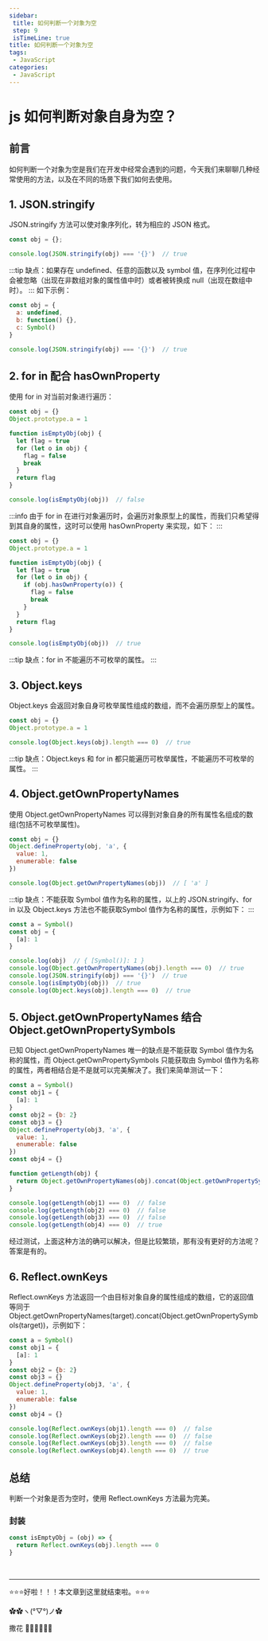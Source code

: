 ```yaml
---
sidebar:
 title: 如何判断一个对象为空
 step: 9
 isTimeLine: true
title: 如何判断一个对象为空
tags:
 - JavaScript
categories:
 - JavaScript
---
```



# js 如何判断对象自身为空？

## 前言
如何判断一个对象为空是我们在开发中经常会遇到的问题，今天我们来聊聊几种经常使用的方法，以及在不同的场景下我们如何去使用。

## 1. JSON.stringify
JSON.stringify 方法可以使对象序列化，转为相应的 JSON 格式。
```js
const obj = {};

console.log(JSON.stringify(obj) === '{}')  // true
```
:::tip
缺点：如果存在 undefined、任意的函数以及 symbol 值，在序列化过程中会被忽略（出现在非数组对象的属性值中时）或者被转换成 null（出现在数组中时）。
:::
如下示例：
```js
const obj = {
  a: undefined,
  b: function() {},
  c: Symbol()
}

console.log(JSON.stringify(obj) === '{}')  // true
```

## 2. for in 配合 hasOwnProperty
使用 for in 对当前对象进行遍历：
```js
const obj = {}
Object.prototype.a = 1

function isEmptyObj(obj) {
  let flag = true
  for (let o in obj) {
    flag = false
    break
  }
  return flag
}

console.log(isEmptyObj(obj))  // false

```
:::info
由于 for in 在进行对象遍历时，会遍历对象原型上的属性，而我们只希望得到其自身的属性，这时可以使用 hasOwnProperty 来实现，如下：
:::
```js
const obj = {}
Object.prototype.a = 1

function isEmptyObj(obj) {
  let flag = true
  for (let o in obj) {
    if (obj.hasOwnProperty(o)) {
      flag = false
      break
    }
  }
  return flag
}

console.log(isEmptyObj(obj))  // true

```
:::tip
缺点：for in 不能遍历不可枚举的属性。
:::


## 3. Object.keys
Object.keys 会返回对象自身可枚举属性组成的数组，而不会遍历原型上的属性。
```js
const obj = {}
Object.prototype.a = 1

console.log(Object.keys(obj).length === 0)  // true

```
:::tip
缺点：Object.keys 和 for in 都只能遍历可枚举属性，不能遍历不可枚举的属性。
:::

## 4. Object.getOwnPropertyNames
使用 Object.getOwnPropertyNames 可以得到对象自身的所有属性名组成的数组(包括不可枚举属性)。
```js
const obj = {}
Object.defineProperty(obj, 'a', {
  value: 1,
  enumerable: false
})

console.log(Object.getOwnPropertyNames(obj))  // [ 'a' ]
```
:::tip
缺点：不能获取 Symbol 值作为名称的属性，以上的 JSON.stringify、for in 以及 Object.keys 方法也不能获取Symbol 值作为名称的属性，示例如下：
:::
```js
const a = Symbol()
const obj = {
  [a]: 1
}

console.log(obj)  // { [Symbol()]: 1 }
console.log(Object.getOwnPropertyNames(obj).length === 0)  // true
console.log(JSON.stringify(obj) === '{}')  // true
console.log(isEmptyObj(obj))  // true
console.log(Object.keys(obj).length === 0)  // true

```

## 5. Object.getOwnPropertyNames 结合 Object.getOwnPropertySymbols
已知 Object.getOwnPropertyNames 唯一的缺点是不能获取 Symbol 值作为名称的属性，而 Object.getOwnPropertySymbols 只能获取由 Symbol 值作为名称的属性，两者相结合是不是就可以完美解决了。我们来简单测试一下：

```js
const a = Symbol()
const obj1 = {
  [a]: 1
}
const obj2 = {b: 2}
const obj3 = {}
Object.defineProperty(obj3, 'a', {
  value: 1,
  enumerable: false
})
const obj4 = {}

function getLength(obj) {
  return Object.getOwnPropertyNames(obj).concat(Object.getOwnPropertySymbols(obj)).length
}

console.log(getLength(obj1) === 0)  // false
console.log(getLength(obj2) === 0)  // false
console.log(getLength(obj3) === 0)  // false
console.log(getLength(obj4) === 0)  // true

```
经过测试，上面这种方法的确可以解决，但是比较繁琐，那有没有更好的方法呢？答案是有的。

## 6. Reflect.ownKeys
Reflect.ownKeys 方法返回一个由目标对象自身的属性组成的数组，它的返回值等同于 Object.getOwnPropertyNames(target).concat(Object.getOwnPropertySymbols(target))，示例如下：
```js
const a = Symbol()
const obj1 = {
  [a]: 1
}
const obj2 = {b: 2}
const obj3 = {}
Object.defineProperty(obj3, 'a', {
  value: 1,
  enumerable: false
})
const obj4 = {}

console.log(Reflect.ownKeys(obj1).length === 0)  // false
console.log(Reflect.ownKeys(obj2).length === 0)  // false
console.log(Reflect.ownKeys(obj3).length === 0)  // false
console.log(Reflect.ownKeys(obj4).length === 0)  // true

```

## 总结
判断一个对象是否为空时，使用 Reflect.ownKeys 方法最为完美。
### 封装
```js
const isEmptyObj = (obj) => {
  return Reflect.ownKeys(obj).length === 0
}
```

<br/>
<hr />

⭐️⭐️⭐️好啦！！！本文章到这里就结束啦。⭐️⭐️⭐️

✿✿ヽ(°▽°)ノ✿

撒花 🌸🌸🌸🌸🌸🌸
